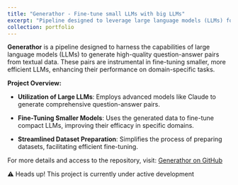 ```yaml
---
title: "Generathor - Fine-tune small LLMs with big LLMs"
excerpt: "Pipeline designed to leverage large language models (LLMs) for generating high-quality question-answer pairs from textual data. <br/><img src='/images/lora.png' width='500' height='300'>"
collection: portfolio
---
```


**Generathor** is a pipeline designed to harness the capabilities of large language models (LLMs) to generate high-quality question-answer pairs from textual data. These pairs are instrumental in fine-tuning smaller, more efficient LLMs, enhancing their performance on domain-specific tasks.

**Project Overview:**

- **Utilization of Large LLMs**: Employs advanced models like Claude to generate comprehensive question-answer pairs.

- **Fine-Tuning Smaller Models**: Uses the generated data to fine-tune compact LLMs, improving their efficacy in specific domains.

- **Streamlined Dataset Preparation**: Simplifies the process of preparing datasets, facilitating efficient fine-tuning.

For more details and access to the repository, visit: [Generathor on GitHub](https://github.com/duartemoura/generathor)

⚠️ Heads up! This project is currently under active development 